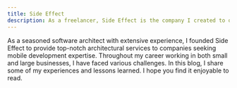 ```yaml
---
title: Side Effect
description: As a freelancer, Side Effect is the company I created to offer my architecture expertise to companies. 
---
```


As a seasoned software architect with extensive experience, I founded Side Effect to provide top-notch architectural services to companies seeking mobile development expertise.
Throughout my career working in both small and large businesses, I have faced various challenges. In this blog, I share some of my experiences and lessons learned. I hope you 
find it enjoyable to read.